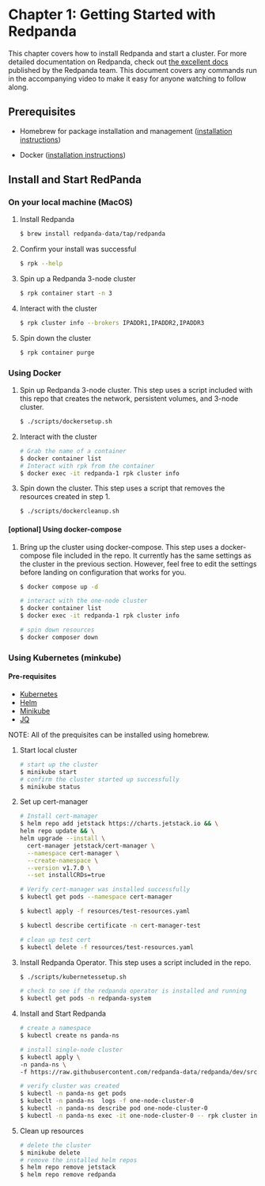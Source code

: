# Chapter 1: Getting Started with Redpanda

This chapter covers how to install Redpanda and start a cluster. For more detailed documentation on Redpanda, check out [the excellent docs](https://docs.redpanda.com/) published by the Redpanda team. This document covers any commands run in the accompanying video to make it easy for anyone watching to follow along. 

## Prerequisites 

* Homebrew for package installation and management ([installation instructions](https://brew.sh/))
- Docker ([installation instructions](https://docs.docker.com/desktop/mac/install/)) 

## Install and Start RedPanda 

### On your local machine (MacOS)

1. Install Redpanda
    ```bash
    $ brew install redpanda-data/tap/redpanda
    ```

2. Confirm your install was successful
    ```bash
    $ rpk --help
    ``` 

3. Spin up a Redpanda 3-node cluster
    ```bash
    $ rpk container start -n 3
    ```

4. Interact with the cluster 
    ```bash
    $ rpk cluster info --brokers IPADDR1,IPADDR2,IPADDR3
    ``` 

5. Spin down the cluster
    ```bash
    $ rpk container purge
    ``` 

### Using Docker 
1. Spin up Redpanda 3-node cluster. This step uses a script included with this repo that creates the network, persistent volumes, and 3-node cluster. 
    ```bash
    $ ./scripts/dockersetup.sh
    ```

2. Interact with the cluster 
    ```bash
    # Grab the name of a container
    $ docker container list
    # Interact with rpk from the container 
    $ docker exec -it redpanda-1 rpk cluster info
    ```

3. Spin down the cluster. This step uses a script that removes the resources created in step 1. 
    ```bash
    $ ./scripts/dockercleanup.sh
    ```

#### [optional] Using docker-compose
1. Bring up the cluster using docker-compose. This step uses a docker-compose file included in the repo. It currently has the same settings as the cluster in the previous section. However, feel free to edit the settings before landing on configuration that works for you. 

    ```bash
    $ docker compose up -d 

    # interact with the one-node cluster
    $ docker container list
    $ docker exec -it redpanda-1 rpk cluster info

    # spin down resources
    $ docker composer down 
    ```

### Using Kubernetes (minkube)

#### Pre-requisites 
- [Kubernetes](https://kubernetes.io/docs/tasks/tools/)
- [Helm](https://github.com/helm/helm/releases)
- [Minikube](https://minikube.sigs.k8s.io/docs/start/)
- [JQ](https://stedolan.github.io/jq/)

NOTE: All of the prequisites can be installed using homebrew. 

1. Start local cluster 
    ```bash
    # start up the cluster 
    $ minikube start
    # confirm the cluster started up successfully
    $ minikube status
    ```

2. Set up cert-manager 
    ```bash
    # Install cert-manager 
    $ helm repo add jetstack https://charts.jetstack.io && \
    helm repo update && \
    helm upgrade --install \
      cert-manager jetstack/cert-manager \
      --namespace cert-manager \
      --create-namespace \
      --version v1.7.0 \
      --set installCRDs=true

    # Verify cert-manager was installed successfully 
    $ kubectl get pods --namespace cert-manager 
    
    $ kubectl apply -f resources/test-resources.yaml
    
    $ kubectl describe certificate -n cert-manager-test
    
    # clean up test cert 
    $ kubectl delete -f resources/test-resources.yaml 
    ```

3. Install Redpanda Operator. This step uses a script included in the repo. 
    ```bash
    $ ./scripts/kubernetessetup.sh
    
    # check to see if the redpanda operator is installed and running 
    $ kubectl get pods -n redpanda-system
    ```


4. Install and Start Redpanda 
    ```bash
    # create a namespace
    $ kubectl create ns panda-ns
    
    # install single-node cluster 
    $ kubectl apply \
    -n panda-ns \
    -f https://raw.githubusercontent.com/redpanda-data/redpanda/dev/src/go/k8s/config/samples/one_node_cluster.yaml
    
    # verify cluster was created 
    $ kubectl -n panda-ns get pods  
    $ kubeclt -n panda-ns  logs -f one-node-cluster-0 
    $ kubectl -n panda-ns describe pod one-node-cluster-0 
    $ kubectl -n panda-ns exec -it one-node-cluster-0 -- rpk cluster info --brokers='localhost:9092' 
    ```

5. Clean up resources
    ```bash
    # delete the cluster 
    $ minikube delete
    # remove the installed helm repos 
    $ helm repo remove jetstack
    $ helm repo remove redpanda
    ```